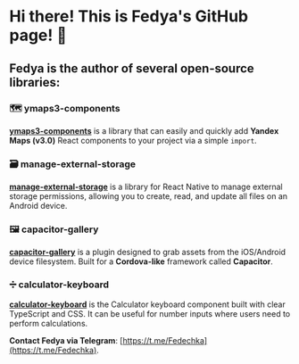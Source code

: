 # Hi there! This is Fedya's GitHub page! 👋

## Fedya is the author of several open-source libraries:

### 🗺️ ymaps3-components
[**ymaps3-components**](https://www.npmjs.com/package/ymap3-components) is a library that can easily and quickly add **Yandex Maps (v3.0)** React components to your project via a simple `import`.

### 🗃️ manage-external-storage
[**manage-external-storage**](https://www.npmjs.com/package/manage-external-storage) is a library for React Native to manage external storage permissions, allowing you to create, read, and update all files on an Android device.

### 🖼️ capacitor-gallery
[**capacitor-gallery**](https://www.npmjs.com/package/capacitor-gallery) is a plugin designed to grab assets from the iOS/Android device filesystem. Built for a **Cordova-like** framework called **Capacitor**.

### ➗ calculator-keyboard
[**calculator-keyboard**](https://www.npmjs.com/package/calculator-keyboard) is the Calculator keyboard component built with clear TypeScript and CSS. It can be useful for number inputs where users need to perform calculations.

**Contact Fedya via Telegram**: [https://t.me/Fedechka](https://t.me/Fedechka).
